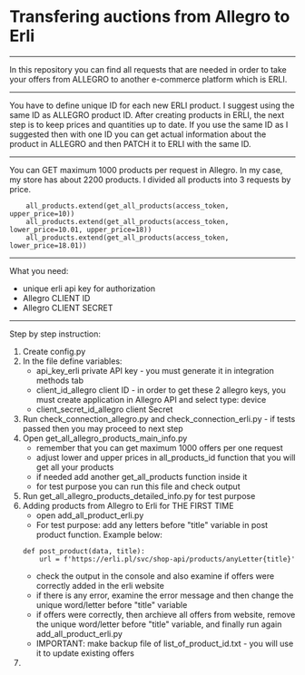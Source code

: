 # Transfering auctions from Allegro to Erli

***

In this repository you can find all requests that are needed in order to take your offers from ALLEGRO to another e-commerce platform which is ERLI. 

***
You have to define unique ID for each new ERLI product. I suggest using the same ID as ALLEGRO product ID. After creating products in ERLI, the next step is to keep prices and quantities up to date. If you use the same ID as I suggested then with one ID you can get actual information about the product in ALLEGRO and then PATCH it to ERLI with the same ID.

***
You can GET maximum 1000 products per request in Allegro. In my case, my store has about 2200 products. I divided all products into 3 requests by price. 
```
    all_products.extend(get_all_products(access_token, upper_price=10))
    all_products.extend(get_all_products(access_token, lower_price=10.01, upper_price=18))
    all_products.extend(get_all_products(access_token, lower_price=18.01))
```

***
What you need:

- unique erli api key for authorization 
- Allegro CLIENT ID
- Allegro CLIENT SECRET


***
Step by step instruction:

1. Create config.py
2. In the file define variables:
    - api_key_erli
        private API key - you must generate it in integration methods tab
    - client_id_allegro
        client ID - in order to get these 2 allegro keys, you must create application in Allegro API and select type: device
    - client_secret_id_allegro
        client Secret
3. Run check_connection_allegro.py and check_connection_erli.py - if tests passed then you may proceed to next step
4. Open get_all_allegro_products_main_info.py
    - remember that you can get maximum 1000 offers per one request
    - adjust lower and upper prices in all_products_id function that you will get all your products
    - if needed add another get_all_products function inside it
    - for test purpose you can run this file and check output
5. Run get_all_allegro_products_detailed_info.py for test purpose
6. Adding products from Allegro to Erli for THE FIRST TIME
    - open add_all_product_erli.py
    - For test purpose: add any letters before "title" variable in post product function. Example below:
    ```
    def post_product(data, title):
        url = f'https://erli.pl/svc/shop-api/products/anyLetter{title}'
    ```
    - check the output in the console and also examine if offers were correctly added in the erli website
    - if there is any error, examine the error message and then change the unique word/letter before "title" variable
    - if offers were correctly, then archieve all offers from website, remove the unique word/letter before "title" variable, and finally run again add_all_product_erli.py
    - IMPORTANT: make backup file of list_of_product_id.txt - you will use it to update existing offers
7.